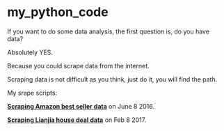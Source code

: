 # my_python_code

If you want to do some data analysis, the first question is, do you have data?

Absolutely YES.

Because you could scrape data from the internet.

Scraping data is not difficult as you think, just do it, you will find the path.

My srape scripts:

**[Scraping Amazon best seller data](http://nbviewer.jupyter.org/github/yishi/my_python_code/blob/master/Scraping%20Data%20in%20Python.ipynb)** on June 8 2016.

**[Scraping Lianjia house deal data](http://nbviewer.jupyter.org/github/yishi/my_python_code/blob/master/scraping_from_lianjia.ipynb)** on Feb 8 2017.
